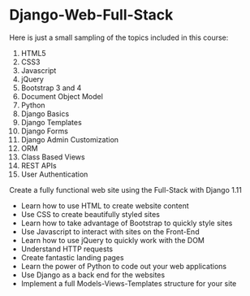 # Django-Web-Full-Stack

Here is just a small sampling of the topics included in this course:

1.  HTML5
2.  CSS3
3.  Javascript
4.  jQuery
5.  Bootstrap 3 and 4
6.  Document Object Model
7.  Python
8.  Django Basics
9. Django Templates
10. Django Forms
11. Django Admin Customization
12. ORM
13. Class Based Views
14. REST APIs
15. User Authentication

Create a fully functional web site using the Full-Stack with Django 1.11
* Learn how to use HTML to create website content
* Use CSS to create beautifully styled sites
* Learn how to take advantage of Bootstrap to quickly style sites
* Use Javascript to interact with sites on the Front-End
* Learn how to use jQuery to quickly work with the DOM
* Understand HTTP requests
* Create fantastic landing pages
* Learn the power of Python to code out your web applications
* Use Django as a back end for the websites
* Implement a full Models-Views-Templates structure for your site
